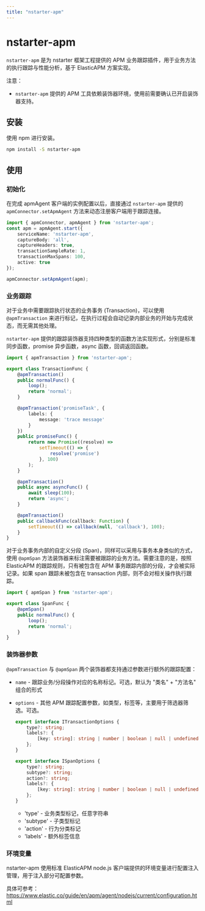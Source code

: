 ```yaml
---
title: "nstarter-apm"
---
```


# nstarter-apm

`nstarter-apm` 是为 nstarter 框架工程提供的 APM 业务跟踪插件，用于业务方法的执行跟踪与性能分析，基于 ElasticAPM 方案实现。

注意：
* `nstarter-apm` 提供的 APM 工具依赖装饰器环境，使用前需要确认已开启装饰器支持。

## 安装

使用 npm 进行安装。

```bash
npm install -S nstarter-apm
```

## 使用

### 初始化

在完成 apmAgent 客户端的实例配置以后，直接通过 `nstarter-apm` 提供的 `apmConnector.setApmAgent` 方法来动态注册客户端用于跟踪连接。

```typescript
import { apmConnector, apmAgent } from 'nstarter-apm';
const apm = apmAgent.start({
    serviceName: 'nstarter-apm',
    captureBody: 'all',
    captureHeaders: true,
    transactionSampleRate: 1,
    transactionMaxSpans: 100,
    active: true
});

apmConnector.setApmAgent(apm);
```

### 业务跟踪

对于业务中需要跟踪执行状态的业务事务 (Transaction)，可以使用 `@apmTransaction` 来进行标记，在执行过程会自动记录内部业务的开始与完成状态，而无需其他处理。

`nstarter-apm` 提供的跟踪装饰器支持四种类型的函数方法实现形式，分别是标准同步函数，promise 异步函数，async 函数，回调返回函数。

```typescript
import { apmTransaction } from 'nstarter-apm';

export class TransactionFunc {
    @apmTransaction()
    public normalFunc() {
        loop();
        return 'normal';
    }

    @apmTransaction('promiseTask', {
        labels: {
            message: 'trace message'
        }
    })
    public promiseFunc() {
        return new Promise((resolve) =>
            setTimeout(() => {
                resolve('promise')
            }, 100)
        );
    }

    @apmTransaction()
    public async asyncFunc() {
        await sleep(100);
        return 'async';
    }

    @apmTransaction()
    public callbackFunc(callback: Function) {
        setTimeout(() => callback(null, 'callback'), 100);
    }
}
```

对于业务事务内部的自定义分段 (Span)，同样可以采用与事务本身类似的方式，使用 `@apmSpan` 方法装饰器来标注需要被跟踪的业务方法。需要注意的是，按照 ElasticAPM 的跟踪规则，只有被包含在 APM 事务跟踪内部的分段，才会被实际记录。如果 span 跟踪未被包含在 transaction 内部，则不会对相关操作执行跟踪。

```typescript
import { apmSpan } from 'nstarter-apm';

export class SpanFunc {
    @apmSpan()
    public normalFunc() {
        loop();
        return 'normal';
    }
}
```

### 装饰器参数

`@apmTransaction` 与 `@apmSpan` 两个装饰器都支持通过参数进行额外的跟踪配置：

- `name` - 跟踪业务/分段操作对应的名称标记。可选，默认为 "类名" + "方法名" 组合的形式
- `options` - 其他 APM 跟踪配置参数，如类型，标签等，主要用于筛选器筛选。可选。
   
   ```typescript
   export interface ITransactionOptions {
       type?: string;
       labels?: {
           [key: string]: string | number | boolean | null | undefined
       };
   }

   export interface ISpanOptions {
       type?: string;
       subtype?: string;
       action?: string;
       labels?: {
           [key: string]: string | number | boolean | null | undefined
       };
   }
   ```
  
   - 'type' - 业务类型标记，任意字符串
   - 'subtype' - 子类型标记
   - 'action' - 行为分类标记
   - 'labels' - 额外标签信息

### 环境变量

nstarter-apm 使用标准 ElasticAPM node.js 客户端提供的环境变量进行配置注入管理，用于注入部分可配置参数。

具体可参考： https://www.elastic.co/guide/en/apm/agent/nodejs/current/configuration.html
